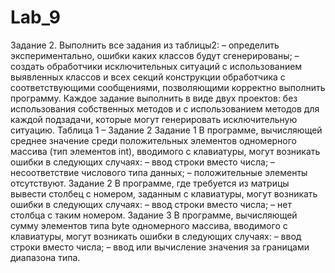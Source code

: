 # Lab_9
Задание 2. Выполнить все задания из таблицы2:
– определить экспериментально, ошибки каких классов будут сгенерированы;
– создать обработчики исключительных ситуаций с использованием выявленных классов и всех секций конструкции обработчика с соответствующими сообщениями, позволяющими корректно выполнить программу.
Каждое задание выполнить в виде двух проектов: без использования собственных методов и с использованием методов для каждой подзадачи, которые могут генерировать исключительную ситуацию.
Таблица 1 –	Задание 2
Задание 1
В программе, вычисляющей среднее значение среди положительных элементов одномерного массива (тип элементов int), вводимого с клавиатуры, могут возникать ошибки в следующих случаях:
– ввод строки вместо числа;
– несоответствие числового типа данных;
– положительные элементы отсутствуют.
Задание 2
В программе, где требуется из матрицы вывести столбец с номером, заданным с клавиатуры, могут возникать ошибки в следующих случаях:
– ввод строки вместо числа;
– нет столбца с таким номером.
Задание 3
В программе, вычисляющей сумму элементов типа byte одномерного массива, вводимого с клавиатуры, могут возникать ошибки в следующих случаях:
– ввод строки вместо числа;
– ввод или вычисление значения за границами диапазона типа.




